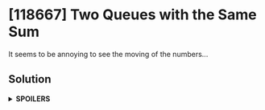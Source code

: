 # [118667] Two Queues with the Same Sum
It seems to be annoying to see the moving of the numbers...

## Solution
<details>
<summary><b>SPOILERS</b></summary>

The sequence of the numbers is **uniform**.

One important thing to know: It takes 1 second for `10^8` operations.
The maximum value of `queue1.size()` and `queue2.size()` is `300,000`.
Therefore, using algorithms taking O(n^2) won't be able to afford the worst `9×10^10` operations on 10-second limit!

Rather than using brute-force with double for-loops for all numbers, we'd better to simulate with real `queue`s.
(Note: The input \*queue\*s are actually `vector`s!)

Let's see how the numbers move. Suppose that there are two queues:
> [1 2 3 4]

> [5 6 7 8]

</details>
